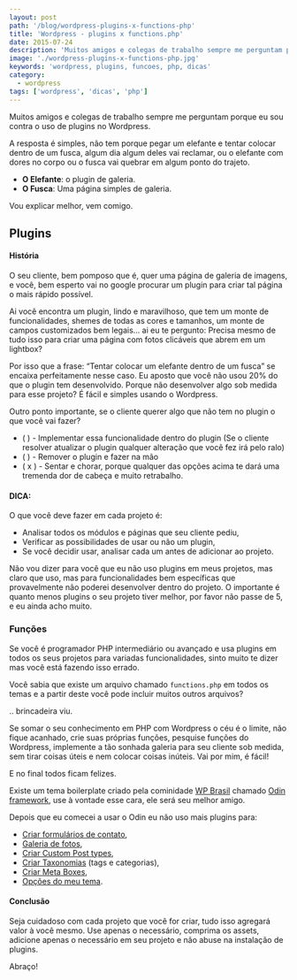 ```yaml
---
layout: post
path: '/blog/wordpress-plugins-x-functions-php'
title: 'Wordpress - plugins x functions.php'
date: 2015-07-24
description: 'Muitos amigos e colegas de trabalho sempre me perguntam porque eu sou contra o uso de plugins no Wordpress.'
image: './wordpress-plugins-x-functions-php.jpg'
keywords: 'wordpress, plugins, funcoes, php, dicas'
category:
  - wordpress
tags: ['wordpress', 'dicas', 'php']
---
```


Muitos amigos e colegas de trabalho sempre me perguntam porque eu sou contra o uso de plugins no Wordpress.

A resposta é simples, não tem porque pegar um elefante e tentar colocar dentro de um fusca, algum dia algum deles vai reclamar, ou o elefante com dores no corpo ou o fusca vai quebrar em algum ponto do trajeto.

- **O Elefante**: o plugin de galeria.
- **O Fusca**: Uma página simples de galeria.

Vou explicar melhor, vem comigo.

## Plugins

#### História

O seu cliente, bem pomposo que é, quer uma página de galeria de imagens, e você, bem esperto vai no google procurar um plugin para criar tal página o mais rápido possível.

Ai você encontra um plugin, lindo e maravilhoso, que tem um monte de funcionalidades, shemes de todas as cores e tamanhos, um monte de campos customizados bem legais… ai eu te pergunto: Precisa mesmo de tudo isso para criar uma página com fotos clicáveis que abrem em um lightbox?

Por isso que a frase: “Tentar colocar um elefante dentro de um fusca” se encaixa perfeitamente nesse caso. Eu aposto que você não usou 20% do que o plugin tem desenvolvido. Porque não desenvolver algo sob medida para esse projeto? É fácil e simples usando o Wordpress.

Outro ponto importante, se o cliente querer algo que não tem no plugin o que você vai fazer?

- ( ) - Implementar essa funcionalidade dentro do plugin (Se o cliente resolver atualizar o plugin qualquer alteração que você fez irá pelo ralo)
- ( ) - Remover o plugin e fazer na mão
- ( x ) - Sentar e chorar, porque qualquer das opções acima te dará uma tremenda dor de cabeça e muito retrabalho.

#### DICA:

O que você deve fazer em cada projeto é:

- Analisar todos os módulos e páginas que seu cliente pediu,
- Verificar as possibilidades de usar ou não um plugin,
- Se você decidir usar, analisar cada um antes de adicionar ao projeto.

Não vou dizer para você que eu não uso plugins em meus projetos, mas claro que uso, mas para funcionalidades bem específicas que provavelmente não poderei desenvolver dentro do projeto.
O importante é quanto menos plugins o seu projeto tiver melhor, por favor não passe de 5, e eu ainda acho muito.

### Funções

Se você é programador PHP intermediário ou avançado e usa plugins em todos os seus projetos para variadas funcionalidades, sinto muito te dizer mas você está fazendo isso errado.

Você sabia que existe um arquivo chamado `functions.php` em todos os temas e a partir deste você pode incluir muitos outros arquivos?

.. brincadeira viu.

Se somar o seu conhecimento em PHP com Wordpress o céu é o limite, não fique acanhado, crie suas próprias funções, pesquise funções do Wordpress, implemente a tão sonhada galeria para seu cliente sob medida, sem tirar coisas úteis e nem colocar coisas inúteis. Vai por mim, é fácil!

E no final todos ficam felizes.

Existe um tema boilerplate criado pela cominidade [WP Brasil](https://github.com/wpbrasil) chamado [Odin framework](http://wpod.in/), use à vontade esse cara, ele será seu melhor amigo.

Depois que eu comecei a usar o Odin eu não uso mais plugins para:

- [Criar formulários de contato](/criando-formulario-de-contato-para-wordpress-com-odin-framework),
- [Galeria de fotos](https://github.com/wpbrasil/odin/wiki/Classe-Odin_Metabox#image_plupload),
- [Criar Custom Post types](https://github.com/wpbrasil/odin/wiki/Classe-Odin_Post_Type),
- [Criar Taxonomias](https://github.com/wpbrasil/odin/wiki/Classe-Odin_Taxonomy) (tags e categorias),
- [Criar Meta Boxes](https://github.com/wpbrasil/odin/wiki/Classe-Odin_Metabox),
- [Opções do meu tema](https://github.com/wpbrasil/odin/wiki/Classe-Odin_Theme_Options).

#### Conclusão

Seja cuidadoso com cada projeto que você for criar, tudo isso agregará valor à você mesmo. Use apenas o necessário, comprima os assets, adicione apenas o necessário em seu projeto e não abuse na instalação de plugins.

Abraço!
